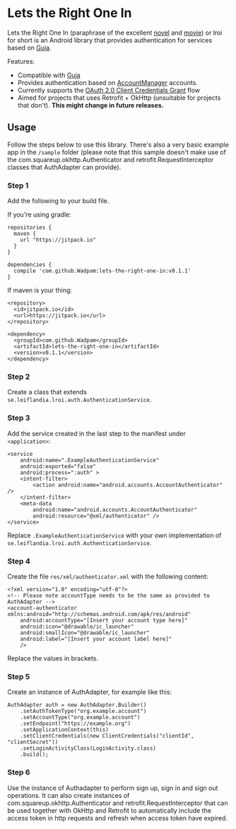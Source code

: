# Lets the Right One In

Lets the Right One In (paraphrase of the excellent
  [novel](http://en.wikipedia.org/wiki/Let_the_Right_One_In_%28novel%29) and
  [movie](http://www.imdb.com/title/tt1139797/)) or lroi for short is an Android
  library that provides authentication for services based on [Guja](https://github.com/Wadpam/guja).

Features:

- Compatible with [Guja](https://github.com/Wadpam/guja)
- Provides authentication based on [AccountManager](http://developer.android.com/reference/android/accounts/AccountManager.html) accounts.
- Currently supports the [OAuth 2.0 Client Credentials Grant](http://tools.ietf.org/html/rfc6749#section-4.4) flow
- Aimed for projects that uses Retrofit + OkHttp (unsuitable for projects that don't). __This might change in future releases.__


## Usage

Follow the steps below to use this library. There's also a very basic example app in the `/sample` folder (please note that this sample doesn't make use of the com.squareup.okhttp.Authenticator and retrofit.RequestInterceptor classes that AuthAdapter can provide).

### Step 1

Add the following to your build file.

If you're using gradle:

```
repositories {
  maven {
    url "https://jitpack.io"
  }
}

dependencies {
  compile 'com.github.Wadpam:lets-the-right-one-in:v0.1.1'
}
```

If maven is your thing:

```
<repository>
  <id>jitpack.io</id>
  <url>https://jitpack.io</url>
</repository>

<dependency>
  <groupId>com.github.Wadpam</groupId>
  <artifactId>lets-the-right-one-in</artifactId>
  <version>v0.1.1</version>
</dependency>
```

### Step 2

Create a class that extends `se.leiflandia.lroi.auth.AuthenticationService`.

### Step 3

Add the service created in the last step to the manifest under `<application>`:

```
<service
    android:name=".ExampleAuthenticationService"
    android:exported="false"
    android:process=":auth" >
    <intent-filter>
        <action android:name="android.accounts.AccountAuthenticator" />
    </intent-filter>
    <meta-data
        android:name="android.accounts.AccountAuthenticator"
        android:resource="@xml/authenticator" />
</service>
```

Replace `.ExampleAuthenticationService` with your own implementation of `se.leiflandia.lroi.auth.AuthenticationService`.


### Step 4

Create the file `res/xml/authenticator.xml` with the following content:

```
<?xml version="1.0" encoding="utf-8"?>
<!-- Please note accountType needs to be the same as provided to AuthAdapter -->
<account-authenticator xmlns:android="http://schemas.android.com/apk/res/android"
    android:accountType="[Insert your account type here]"
    android:icon="@drawable/ic_launcher"
    android:smallIcon="@drawable/ic_launcher"
    android:label="[Insert your account label here]"
    />
```

Replace the values in brackets.


### Step 5

Create an instance of AuthAdapter, for example like this:

```
AuthAdapter auth = new AuthAdapter.Builder()
    .setAuthTokenType("org.example.account")
    .setAccountType("org.example.account")
    .setEndpoint("https://example.org")
    .setApplicationContext(this)
    .setClientCredentials(new ClientCredentials("clientId", "clientSecret"))
    .setLoginActivityClass(LoginActivity.class)
    .build();
```
### Step 6

Use the instance of Authadapter to perform sign up, sign in and sign out operations. It can also create
instances of com.squareup.okhttp.Authenticator and retrofit.RequestInterceptor that can be used
together with OkHttp and Retrofit to automatically include the access token in http requests and refresh when access token have expired.
